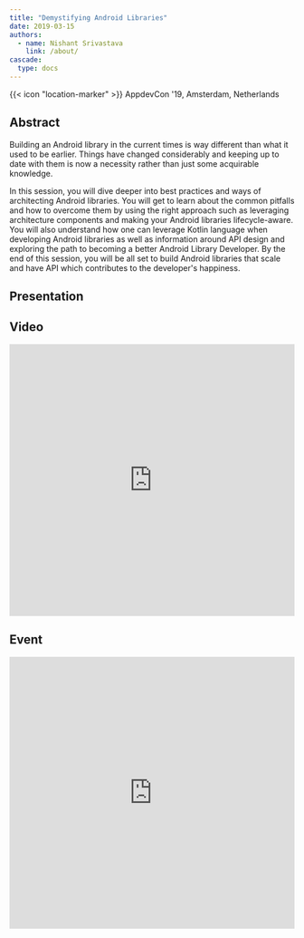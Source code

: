 ```yaml
---
title: "Demystifying Android Libraries"
date: 2019-03-15
authors:
  - name: Nishant Srivastava
    link: /about/
cascade:
  type: docs
---
```


{{< icon "location-marker" >}} AppdevCon '19, Amsterdam, Netherlands

<!--more-->

## Abstract

Building an Android library in the current times is way different than what it used to be earlier. Things have changed considerably and keeping up to date with them is now a necessity rather than just some acquirable knowledge.

In this session, you will dive deeper into best practices and ways of architecting Android libraries. You will get to learn about the common pitfalls and how to overcome them by using the right approach such as leveraging architecture components and making your Android libraries lifecycle-aware. You will also understand how one can leverage Kotlin language when developing Android libraries as well as information around API design and exploring the path to becoming a better Android Library Developer.
By the end of this session, you will be all set to build Android libraries that scale and have API which contributes to the developer's happiness.

## Presentation

<script async class="speakerdeck-embed" data-id="5ab59039c87c4787895edf4a80be0435" data-ratio="1.77777777777778" src="//speakerdeck.com/assets/embed.js"></script>

## Video

<iframe src="https://player.vimeo.com/video/337753588" width="100%" height="480" frameborder="0" allow="autoplay; fullscreen" allowfullscreen></iframe>

## Event

<iframe src="https://web.archive.org/web/20190315154423/https://appdevcon.nl/session/demystifying-android-libraries/" frameborder="0" width="100%" height="480" allowfullscreen="true" mozallowfullscreen="true" webkitallowfullscreen="true"></iframe>
